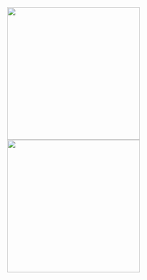 <div style="text-align: center;">
<img src="https://hackmd.io/_uploads/BkVK2HaCC.png" width = 300> <img src="https://hackmd.io/_uploads/BycYaHa0A.png" width = 300>
</div>
